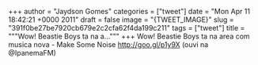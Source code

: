
+++
author = "Jaydson Gomes"
categories = ["tweet"]
date = "Mon Apr 11 18:42:21 +0000 2011"
draft = false
image = "{TWEET_IMAGE}"
slug = "391f0be27be7920cb679e2c2cfa62f4da199c211"
tags = ["tweet"]
title = """Wow! Beastie Boys ta na a..."""
+++
Wow! Beastie Boys ta na area com musica nova - Make Some Noise  http://goo.gl/p1y9X (ouvi na @IpanemaFM)

